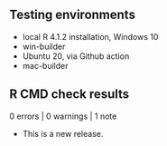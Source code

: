 
## Testing environments

- local R 4.1.2 installation, Windows 10
- win-builder
- Ubuntu 20, via Github action
- mac-builder


## R CMD check results

0 errors | 0 warnings | 1 note

* This is a new release.
